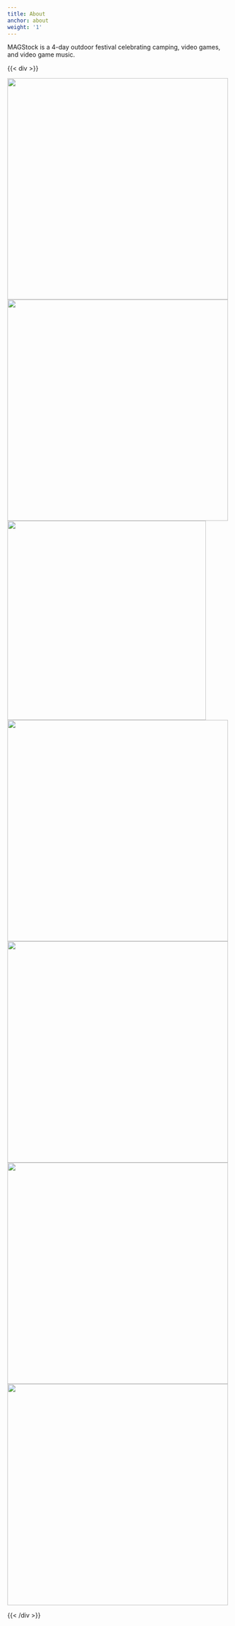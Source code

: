 ```yaml
---
title: About
anchor: about
weight: '1'
---
```

MAGStock is a 4-day outdoor festival celebrating camping, video games, and video game music.

{{< div >}}

<div><img src="https://magstock.org/img/uploads/magstock_steve_4.jpg" width="500"><img src="https://magstock.org/img/uploads/magstock_steve_2.jpg" width="500"><img src="https://magstock.org/img/uploads/magstock8.jpg" height="450"><img src="https://magstock.org/img/uploads/magstock_steve_3.jpg" width="500"><img src="https://magstock.org/img/uploads/magstock_steve_1.jpg" width="500"></div>

<img src="https://magstock.org/img/uploads/magstock_steve_5.jpg" width="500">

<img src="https://magstock.org/img/uploads/magstock_steve_6.jpg" width="500">

{{< /div >}}
